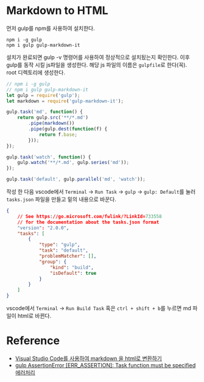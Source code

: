 # Markdown to HTML
먼저 gulp를 npm를 사용하여 설치한다.

```
npm i -g gulp
npm i gulp gulp-markdown-it
```

설치가 완료되면 gulp -v 명령어를 사용하여 정상적으로 설치됬는지 확인한다. 이후 gulp를 동작 시킬 js파일을 생성한다. 해당 js 파일의 이름은 `gulpfile`로 한다(꼭). root 디렉토리에 생성한다.

```js
// npm i -g gulp
// npm i gulp gulp-markdown-it
let gulp = require('gulp');
let markdown = require('gulp-markdown-it');

gulp.task('md', function() {
    return gulp.src('**/*.md')
        .pipe(markdown())
        .pipe(gulp.dest(function(f) {
            return f.base;
        }));
});

gulp.task('watch', function() {
    gulp.watch('**/*.md', gulp.series('md'));
});

gulp.task('default', gulp.parallel('md', 'watch'));
```

작성 한 다음 vscode에서 `Terminal` -> `Run Task` -> `gulp` -> `gulp: Default`를 눌러 `tasks.json` 파일을 만들고 밑의 내용으로 바꾼다.
```json
{
    // See https://go.microsoft.com/fwlink/?LinkId=733558
    // for the documentation about the tasks.json format
    "version": "2.0.0",
    "tasks": [
        {
            "type": "gulp",
            "task": "default",
            "problemMatcher": [],
            "group": {
                "kind": "build",
                "isDefault": true
            }
        }
    ]
}
```
vscode에서 `Terminal` -> `Run Build Task` 혹은 `ctrl + shift + b`를 누르면 md 파일이 html로 바뀐다.

# Reference
- [Visual Studio Code를 사용하여 markdown 을 html로 변환하기](https://medium.com/@wdjty326/visual-studio-code%EB%A5%BC-%EC%82%AC%EC%9A%A9%ED%95%98%EC%97%AC-markdown-%EC%9D%84-html%EB%A1%9C-%EB%B3%80%ED%99%98%ED%95%98%EA%B8%B0-1bdf6508eaad)
- [gulp AssertionError [ERR_ASSERTION]: Task function must be specified 에러처리](https://okayoon.tistory.com/entry/gulp-AssertionError-ERRASSERTION-Task-function-must-be-specified-%EC%97%90%EB%9F%AC%EC%B2%98%EB%A6%AC)